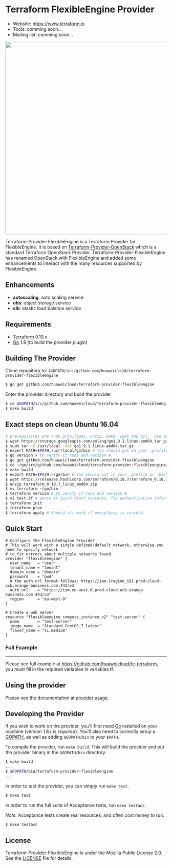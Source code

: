 Terraform FlexibleEngine Provider
============================

- Website: https://www.terraform.io
- Tools: comming soon...
- Mailing list: comming soon...

<img src="https://cdn.rawgit.com/hashicorp/terraform-website/master/content/source/assets/images/logo-hashicorp.svg" width="600px">

Terraform-Provider-FlexibleEngine is a Terraform Provider for FlexibleEngine.
It is based on [Terraform-Provider-OpenStack](https://github.com/terraform-providers/terraform-provider-openstack)
which is a standard Terraform OpenStack Provider. Terraform-Provider-FlexibleEngine has renamed OpenStack with FlexibleEngine
and added some enhancements to interact with the many resources supported by FlexibleEngine.

## Enhancements

- **autoscaling**: auto scaling service
- **obs**: object storage service
- **elb**: elastic load balance service

Requirements
------------

-	[Terraform](https://www.terraform.io/downloads.html) 0.10.x
-	[Go](https://golang.org/doc/install) 1.8 (to build the provider plugin)


Building The Provider
---------------------

Clone repository to: `$GOPATH/src/github.com/huaweicloud/terraform-provider-flexibleengine`

```sh
$ go get github.com/huaweicloud/terraform-provider-flexibleengine
```

Enter the provider directory and build the provider

```sh
$ cd $GOPATH/src/github.com/huaweicloud/terraform-provider-flexibleengine
$ make build
```

## Exact steps on clean Ubuntu 16.04

```sh
# prerequisites are sudo privileges, unzip, make, wget and git.  Use apt install if missing.
$ wget https://storage.googleapis.com/golang/go1.9.1.linux-amd64.tar.gz
$ sudo tar -C /usr/local -xzf go1.9.1.linux-amd64.tar.gz
$ export PATH=$PATH:/usr/local/go/bin # You should put in your .profile or .bashrc
$ go version # to verify it runs and version #
$ go get github.com/huaweicloud/terraform-provider-flexibleengine
$ cd ~/go/src/github.com/huaweicloud/terraform-provider-flexibleengine/
$ make build
$ export PATH=$PATH:~/go/bin # You should put in your .profile or .bashrc
$ wget https://releases.hashicorp.com/terraform/0.10.7/terraform_0.10.7_linux_amd64.zip
$ unzip terraform_0.10.7_linux_amd64.zip
$ mv terraform ~/go/bin
$ terraform version # to verify it runs and version #
$ vi test.tf # paste in Quick Start contents, fix authentication information
$ terraform init
$ terraform plan
$ terraform apply # Should all work if everything is correct.

```

## Quick Start

```hcl
# Configure the FlexibleEngine Provider
# This will work with a single defined/default network, otherwise you need to specify network
# to fix errrors about multiple networks found.
provider "flexibleengine" {
  user_name   = "user"
  tenant_name = "tenant"
  domain_name = "domain"
  password    = "pwd"
  # the auth url format follows: https://iam.{region_id}.prod-cloud-ocb.orange-business.com:443/v3
  auth_url    = "https://iam.eu-west-0.prod-cloud-ocb.orange-business.com:443/v3"
  region      = "eu-west-0"
}

# Create a web server
resource "flexibleengine_compute_instance_v2" "test-server" {
  name		  = "test-server"
  image_name  = "Standard_CentOS_7_latest"
  flavor_name = "s1.medium"
}
```

### Full Example
----------------------
Please see full example at https://github.com/huaweicloud/fe-terraform, 
you must fill in the required variables in variables.tf.

Using the provider
----------------------
Please see the documentation at [provider usage](website/docs/index.html.markdown).

Developing the Provider
---------------------------

If you wish to work on the provider, you'll first need [Go](http://www.golang.org) installed on your machine (version 1.8+ is *required*). You'll also need to correctly setup a [GOPATH](http://golang.org/doc/code.html#GOPATH), as well as adding `$GOPATH/bin` to your `$PATH`.

To compile the provider, run `make build`. This will build the provider and put the provider binary in the `$GOPATH/bin` directory.

```sh
$ make build
...
$ $GOPATH/bin/terraform-provider-flexibleengine
...
```

In order to test the provider, you can simply run `make test`.

```sh
$ make test
```

In order to run the full suite of Acceptance tests, run `make testacc`.

*Note:* Acceptance tests create real resources, and often cost money to run.

```sh
$ make testacc
```

## License

Terraform-Provider-FlexibleEngine is under the Mozilla Public License 2.0. See the [LICENSE](LICENSE) file for details.

